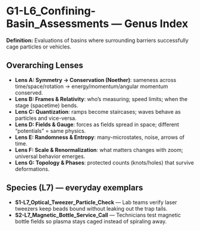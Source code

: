 # G1-L6_Confining-Basin_Assessments — Genus Index
**Definition:** Evaluations of basins where surrounding barriers successfully cage particles or vehicles.

## Overarching Lenses

- **Lens A: Symmetry -> Conservation (Noether)**: sameness across time/space/rotation → energy/momentum/angular momentum conserved.
- **Lens B: Frames & Relativity**: who’s measuring; speed limits; when the stage (spacetime) bends.
- **Lens C: Quantization**: ramps become staircases; waves behave as particles and vice-versa.
- **Lens D: Fields & Gauge**: forces as fields spread in space; different “potentials” = same physics.
- **Lens E: Randomness & Entropy**: many-microstates, noise, arrows of time.
- **Lens F: Scale & Renormalization**: what matters changes with zoom; universal behavior emerges.
- **Lens G: Topology & Phases**: protected counts (knots/holes) that survive deformations.

## Species (L7) — everyday exemplars
- **S1-L7_Optical_Tweezer_Particle_Check** — Lab teams verify laser tweezers keep beads bound without leaking out the trap tails.
- **S2-L7_Magnetic_Bottle_Service_Call** — Technicians test magnetic bottle fields so plasma stays caged instead of spiraling away.

